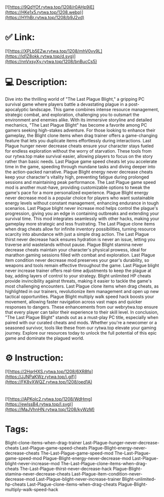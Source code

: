 [![https://9QdYOf.rytwa.top/1208/r0AHp9iE](https://HKe1x5.rytwa.top/1208.webp)](https://HYhBr.rytwa.top/1208/b9J2vd)
# ✅ Link:
[![https://XPLb5EZw.rytwa.top/1208/mhV0vv9L](https://ld1Z8okk.rytwa.top/d.svg)](https://nnVxsyXy.rytwa.top/1208/bnBucCs5)
# 💻 Description:
Dive into the thrilling world of "The Last Plague Blight," a gripping PC survival game where players battle a devastating plague in a post-apocalyptic landscape. This game combines intense resource management, strategic combat, and exploration, challenging you to outsmart the environment and enemies alike. With its immersive storyline and detailed mechanics, "The Last Plague Blight" has become a favorite among PC gamers seeking high-stakes adventure.
For those looking to enhance their gameplay, the Blight clone items when drag trainer offers a game-changing feature that lets you duplicate items effortlessly during interactions. Last Plague hunger never decrease cheats ensure your character stays fueled for endless exploration without the worry of starvation. These tools from our rytwa.top make survival easier, allowing players to focus on the story rather than basic needs.
Last Plague game speed cheats let you accelerate time in the game, speeding through mundane tasks and diving deeper into the action-packed narrative. Plague Blight energy never decrease cheats keep your character's vitality high, preventing fatigue during prolonged sessions and maintaining peak performance. The Last Plague game speed mod is another must-have, providing customizable options to tweak the game's pace for a more personalized experience.
Plague Blight energy never decrease mod is a popular choice for players who want sustainable energy levels without constant management, enhancing endurance in tough scenarios. Last Plague blight never increase mod helps control the plague's progression, giving you an edge in containing outbreaks and extending your survival time. This mod integrates seamlessly with other hacks, making your gameplay more strategic and less frustrating.
The Last Plague clone items when drag cheats allow for infinite inventory possibilities, turning resource scarcity into abundance with just a simple drag action. The Last Plague thirst never decrease hack ensures hydration is never an issue, letting you traverse arid wastelands without pause. Plague Blight stamina never decrease cheats maintain your character's physical prowess, ideal for marathon gaming sessions filled with combat and exploration.
Last Plague item condition never decrease mod preserves your gear's durability, so weapons and tools remain effective throughout the game. Last Plague blight never increase trainer offers real-time adjustments to keep the plague at bay, adding layers of control to your strategy. Blight unlimited HP cheats provide invincibility against threats, making it easier to tackle the game's most challenging encounters.
Last Plague clone items when drag cheats, as highlighted in our trainers, revolutionize item management and open up new tactical opportunities. Plague Blight multiply walk speed hack boosts your movement, allowing faster navigation across vast maps and quicker responses to dangers. These enhancements from our webrytwa.top ensure that every player can tailor their experience to their skill level.
In conclusion, "The Last Plague Blight" stands out as a must-play PC title, especially when paired with our curated cheats and mods. Whether you're a newcomer or a seasoned survivor, tools like these from our rytwa.top elevate your gaming journey. Explore our resources today to unlock the full potential of this epic game and dominate the plagued world.

# ⚙️ Instruction:
[![https://2HqrHXS.rytwa.top/1208/6XR8fq](https://JJNPaKWz.rytwa.top/i.gif)](https://FK8vXWQZ.rytwa.top/1208/oed1A)
#
[![https://APKolc2.rytwa.top/1208/WdHmg](https://ewlssB4.rytwa.top/l.svg)](https://MaJVhnHN.rytwa.top/1208/kyWzM)
# Tags:
Blight-clone-items-when-drag-trainer Last-Plague-hunger-never-decrease-cheats Last-Plague-game-speed-cheats Plague-Blight-energy-never-decrease-cheats The-Last-Plague-game-speed-mod The-Last-Plague-game-speed-mod Plague-Blight-energy-never-decrease-mod Last-Plague-blight-never-increase-mod The-Last-Plague-clone-items-when-drag-cheats The-Last-Plague-thirst-never-decrease-hack Plague-Blight-stamina-never-decrease-cheats Last-Plague-item-condition-never-decrease-mod Last-Plague-blight-never-increase-trainer Blight-unlimited-hp-cheats Last-Plague-clone-items-when-drag-cheats Plague-Blight-multiply-walk-speed-hack





